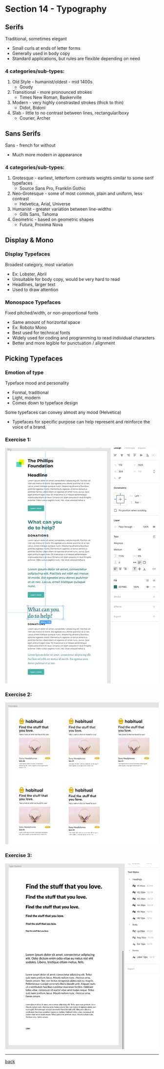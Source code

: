 # Section 14 - Typography

## Serifs

Traditional, sometimes elegant

- Small curls at ends of letter forms
- Generally used in body copy
- Standard applications, but rules are flexible depending on need

### 4 categories/sub-types:

1. Old Style - humanist/oldest - mid 1400s
    - Goudy
2. Transitional - more pronounced strokes
    - Times New Roman, Baskerville
3. Modern - very highly constrasted strokes (thick to thin)
    - Didot, Bidoni
4. Slab - little to no contrast between lines, rectangular/boxy
    - Courier, Archer

## Sans Serifs

Sans - french for without

- Much more modern in appearance

### 4 categories/sub-types:

1. Grotesque - earliest, letterform contrasts weights similar to some serif typefaces
    - Source Sans Pro, Franklin Gothic
2. Neo-Grotesque - some of most common, plain and uniform, less contrast
    - Helvetica, Arial, Universe
3. Humanist - greater variation between line-widths
    - Gills Sans, Tahoma
4. Geometric - based on geometric shapes
    - Futura, Proxima Nova
## Display & Mono

### Display Typefaces

Broadest category, most variation
- Ex: Lobster, Abril
- Unsuitable for body copy, would be very hard to read
- Headlines, larger text
- Used to draw attention

### Monospace Typefaces

Fixed pitched/width, or non-proportional fonts
- Same amount of horizontal space
- Ex: Roboto Mono
- Best used for technical fonts
- Widely used for coding and programming to read individual characters
- Better and more legible for punctuation / alignment

## Picking Typefaces

### Emotion of type

Typeface mood and personality

- Formal, traditional
- Light, modern
- Comes down to typeface design

Some typefaces can convey almost any mood (Helvetica)

- Typefaces for specific purpose can help represent and reinforce the voice of a brand.

### Exercise 1:

![Choosing a Typeface](../img/typography1.png)

### Exercise 2:

![Typeface with Branding](../img/typography2.png)

### Exercise 3:

![Type System](../img/typography3.png)

- - -

[back](../README.md)
